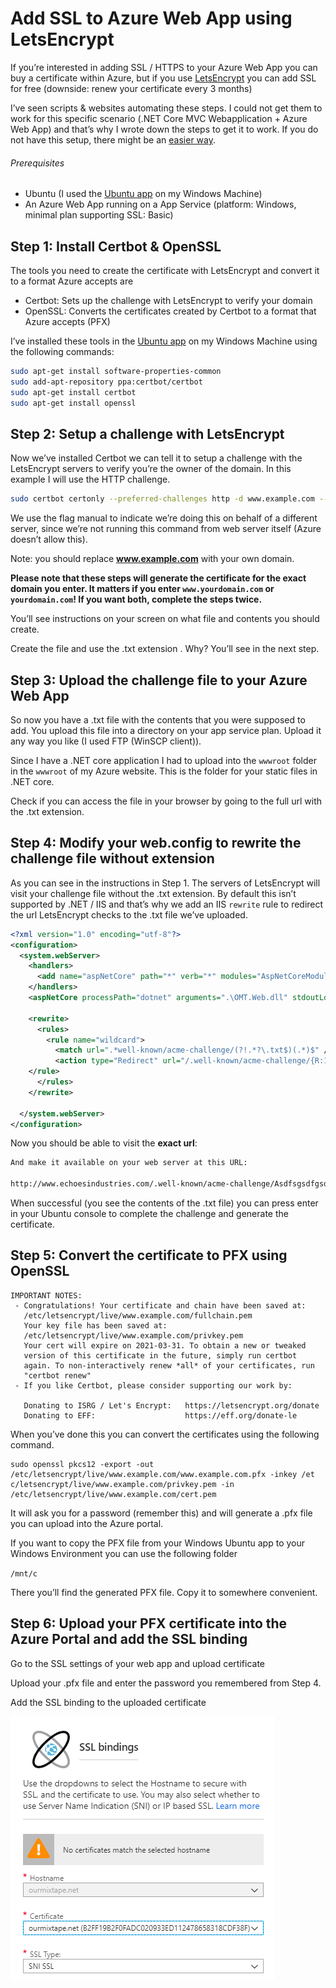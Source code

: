 # Add SSL to Azure Web App using LetsEncrypt

If you’re interested in adding SSL / HTTPS to your Azure Web App you can buy a certificate within Azure, but if you use [LetsEncrypt](https://letsencrypt.org/) you can add SSL for free (downside: renew your certificate every 3 months)

I’ve seen scripts & websites automating these steps. I could not get them to work for this specific scenario (.NET Core MVC Webapplication + Azure Web App) and that’s why I wrote down the steps to get it to work. If you do not have this setup, there might be an [easier way](https://letsencrypt.org/docs/client-options/).

###### Prerequisites
- Ubuntu (I used the [Ubuntu app](https://www.microsoft.com/en-us/p/ubuntu/9nblggh4msv6) on my Windows Machine)
- An Azure Web App running on a App Service (platform: Windows, minimal plan supporting SSL: Basic)

## Step 1: Install Certbot & OpenSSL

The tools you need to create the certificate with LetsEncrypt and convert it to a format Azure accepts are

- Certbot: Sets up the challenge with LetsEncrypt to verify your domain
- OpenSSL: Converts the certificates created by Certbot to a format that Azure accepts (PFX)

I’ve installed these tools in the [Ubuntu app](https://www.microsoft.com/en-us/p/ubuntu/9nblggh4msv6) on my Windows Machine using the following commands:

```bash
sudo apt-get install software-properties-common
sudo add-apt-repository ppa:certbot/certbot
sudo apt-get install certbot
sudo apt-get install openssl
```

## Step 2: Setup a challenge with LetsEncrypt

Now we’ve installed Certbot we can tell it to setup a challenge with the LetsEncrypt servers to verify you’re the owner of the domain. In this example I will use the HTTP challenge.

```bash
sudo certbot certonly --preferred-challenges http -d www.example.com --manual
```

We use the flag manual to indicate we’re doing this on behalf of a different server, since we’re not running this command from web server itself (Azure doesn’t allow this).

Note: you should replace **www.example.com** with your own domain.

**Please note that these steps will generate the certificate for the exact domain you enter. It matters if you enter `www.yourdomain.com` or `yourdomain.com`! If you want both, complete the steps twice.**

You’ll see instructions on your screen on what file and contents you should create.

Create the file and use the .txt extension . Why? You’ll see in the next step.

## Step 3: Upload the challenge file to your Azure Web App

So now you have a .txt file with the contents that you were supposed to add. You upload this file into a directory on your app service plan. Upload it any way you like (I used FTP (WinSCP client)).

Since I have a .NET core application I had to upload into the `wwwroot` folder in the `wwwroot` of my Azure website. This is the folder for your static files in .NET core.

Check if you can access the file in your browser by going to the full url with the .txt extension.

## Step 4: Modify your web.config to rewrite the challenge file without extension

As you can see in the instructions in Step 1. The servers of LetsEncrypt will visit your challenge file without the .txt extension. By default this isn’t supported by .NET / IIS and that’s why we add an IIS `rewrite` rule to redirect the url LetsEncrypt checks to the .txt file we’ve uploaded.

```xml
<?xml version="1.0" encoding="utf-8"?>
<configuration>
  <system.webServer>
    <handlers>
      <add name="aspNetCore" path="*" verb="*" modules="AspNetCoreModule" resourceType="Unspecified" />
    </handlers>
    <aspNetCore processPath="dotnet" arguments=".\OMT.Web.dll" stdoutLogEnabled="false" stdoutLogFile=".\logs\stdout" />
	
    <rewrite> 
      <rules> 
        <rule name="wildcard"> 
          <match url=".*well-known/acme-challenge/(?!.*?\.txt$)(.*)$" /> 
          <action type="Redirect" url="/.well-known/acme-challenge/{R:1}.txt" /> 
	</rule> 
      </rules> 
    </rewrite>
	
  </system.webServer>
</configuration>
```

Now you should be able to visit the **exact url**:

```bash
And make it available on your web server at this URL:

http://www.echoesindustries.com/.well-known/acme-challenge/Asdfsgsdfgsdfg34523adf234
```

When successful (you see the contents of the .txt file) you can press enter in your Ubuntu console to complete the challenge and generate the certificate.

## Step 5: Convert the certificate to PFX using OpenSSL

```
IMPORTANT NOTES:
 - Congratulations! Your certificate and chain have been saved at:
   /etc/letsencrypt/live/www.example.com/fullchain.pem
   Your key file has been saved at:
   /etc/letsencrypt/live/www.example.com/privkey.pem
   Your cert will expire on 2021-03-31. To obtain a new or tweaked
   version of this certificate in the future, simply run certbot
   again. To non-interactively renew *all* of your certificates, run
   "certbot renew"
 - If you like Certbot, please consider supporting our work by:

   Donating to ISRG / Let's Encrypt:   https://letsencrypt.org/donate
   Donating to EFF:                    https://eff.org/donate-le
```

When you’ve done this you can convert the certificates using the following command.

```
sudo openssl pkcs12 -export -out /etc/letsencrypt/live/www.example.com/www.example.com.pfx -inkey /et c/letsencrypt/live/www.example.com/privkey.pem -in /etc/letsencrypt/live/www.example.com/cert.pem
```

It will ask you for a password (remember this) and will generate a .pfx file you can upload into the Azure portal.

If you want to copy the PFX file from your Windows Ubuntu app to your Windows Environment you can use the following folder

`/mnt/c`

There you’ll find the generated PFX file. Copy it to somewhere convenient.

## Step 6: Upload your PFX certificate into the Azure Portal and add the SSL binding

Go to the SSL settings of your web app and upload certificate

Upload your .pfx file and enter the password you remembered from Step 4.

Add the SSL binding to the uploaded certificate

![SSL Bindings](SSL_Bindings.png "SSL Bindings")

